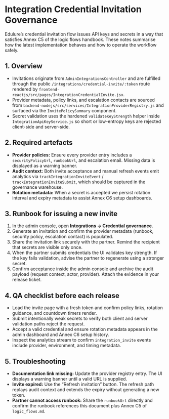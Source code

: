 # Integration Credential Invitation Governance

Edulure’s credential invitation flow issues API keys and secrets in a way that satisfies Annex C5 of the logic flows handbook. These notes summarise how the latest implementation behaves and how to operate the workflow safely.

## 1. Overview
- Invitations originate from `AdminIntegrationsController` and are fulfilled through the public `/integrations/credential-invite/:token` route rendered by `frontend-reactjs/src/pages/IntegrationCredentialInvite.jsx`.
- Provider metadata, policy links, and escalation contacts are sourced from `backend-nodejs/src/services/IntegrationProviderRegistry.js` and surfaced via the `InvitePolicySummary` component.
- Secret validation uses the hardened `validateKeyStrength` helper inside `IntegrationApiKeyService.js` so short or low-entropy keys are rejected client-side and server-side.

## 2. Required artefacts
- **Provider policies:** Ensure every provider entry includes a `securityPolicyUrl`, `runbookUrl`, and escalation email. Missing data is displayed as a warning banner.
- **Audit context:** Both invite acceptance and manual refresh events emit analytics via `trackIntegrationInviteEvent` / `trackIntegrationInviteSubmit`, which should be captured in the governance warehouse.
- **Rotation metadata:** When a secret is accepted we persist rotation interval and expiry metadata to assist Annex C6 setup dashboards.

## 3. Runbook for issuing a new invite
1. In the admin console, open **Integrations → Credential governance**.
2. Generate an invitation and confirm the provider metadata (runbook, security policy, escalation contact) is populated.
3. Share the invitation link securely with the partner. Remind the recipient that secrets are visible only once.
4. When the partner submits credentials the UI validates key strength. If the key fails validation, advise the partner to regenerate using a stronger secret.
5. Confirm acceptance inside the admin console and archive the audit payload (request context, actor, provider). Attach the evidence in your release ticket.

## 4. QA checklist before each release
- Load the invite page with a fresh token and confirm policy links, rotation guidance, and countdown timers render.
- Submit intentionally weak secrets to verify both client and server validation paths reject the request.
- Accept a valid credential and ensure rotation metadata appears in the admin dashboard and Annex C6 setup history.
- Inspect the analytics stream to confirm `integration_invite` events include provider, environment, and timing metadata.

## 5. Troubleshooting
- **Documentation link missing:** Update the provider registry entry. The UI displays a warning banner until a valid URL is supplied.
- **Invite expired:** Use the “Refresh invitation” button. The refresh path replays audit context and extends the expiry without generating a new token.
- **Partner cannot access runbook:** Share the `runbookUrl` directly and confirm the runbook references this document plus Annex C5 of `logic_flows.md`.
